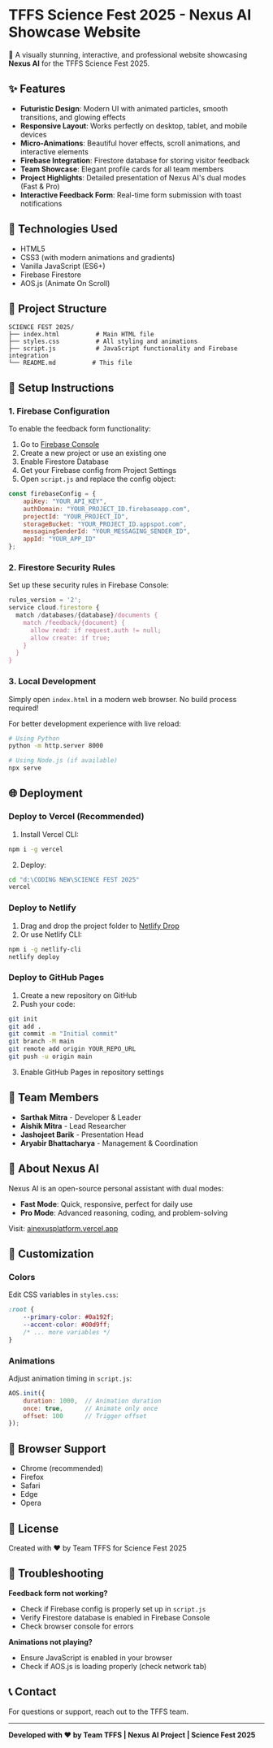 # TFFS Science Fest 2025 - Nexus AI Showcase Website

🌌 A visually stunning, interactive, and professional website showcasing **Nexus AI** for the TFFS Science Fest 2025.

## ✨ Features

- **Futuristic Design**: Modern UI with animated particles, smooth transitions, and glowing effects
- **Responsive Layout**: Works perfectly on desktop, tablet, and mobile devices
- **Micro-Animations**: Beautiful hover effects, scroll animations, and interactive elements
- **Firebase Integration**: Firestore database for storing visitor feedback
- **Team Showcase**: Elegant profile cards for all team members
- **Project Highlights**: Detailed presentation of Nexus AI's dual modes (Fast & Pro)
- **Interactive Feedback Form**: Real-time form submission with toast notifications

## 🚀 Technologies Used

- HTML5
- CSS3 (with modern animations and gradients)
- Vanilla JavaScript (ES6+)
- Firebase Firestore
- AOS.js (Animate On Scroll)

## 📁 Project Structure

```
SCIENCE FEST 2025/
├── index.html          # Main HTML file
├── styles.css          # All styling and animations
├── script.js           # JavaScript functionality and Firebase integration
└── README.md          # This file
```

## 🔧 Setup Instructions

### 1. Firebase Configuration

To enable the feedback form functionality:

1. Go to [Firebase Console](https://console.firebase.google.com/)
2. Create a new project or use an existing one
3. Enable Firestore Database
4. Get your Firebase config from Project Settings
5. Open `script.js` and replace the config object:

```javascript
const firebaseConfig = {
    apiKey: "YOUR_API_KEY",
    authDomain: "YOUR_PROJECT_ID.firebaseapp.com",
    projectId: "YOUR_PROJECT_ID",
    storageBucket: "YOUR_PROJECT_ID.appspot.com",
    messagingSenderId: "YOUR_MESSAGING_SENDER_ID",
    appId: "YOUR_APP_ID"
};
```

### 2. Firestore Security Rules

Set up these security rules in Firebase Console:

```javascript
rules_version = '2';
service cloud.firestore {
  match /databases/{database}/documents {
    match /feedback/{document} {
      allow read: if request.auth != null;
      allow create: if true;
    }
  }
}
```

### 3. Local Development

Simply open `index.html` in a modern web browser. No build process required!

For better development experience with live reload:
```bash
# Using Python
python -m http.server 8000

# Using Node.js (if available)
npx serve
```

## 🌐 Deployment

### Deploy to Vercel (Recommended)

1. Install Vercel CLI:
```bash
npm i -g vercel
```

2. Deploy:
```bash
cd "d:\CODING NEW\SCIENCE FEST 2025"
vercel
```

### Deploy to Netlify

1. Drag and drop the project folder to [Netlify Drop](https://app.netlify.com/drop)
2. Or use Netlify CLI:
```bash
npm i -g netlify-cli
netlify deploy
```

### Deploy to GitHub Pages

1. Create a new repository on GitHub
2. Push your code:
```bash
git init
git add .
git commit -m "Initial commit"
git branch -M main
git remote add origin YOUR_REPO_URL
git push -u origin main
```
3. Enable GitHub Pages in repository settings

## 👥 Team Members

- **Sarthak Mitra** - Developer & Leader
- **Aishik Mitra** - Lead Researcher
- **Jashojeet Barik** - Presentation Head
- **Aryabir Bhattacharya** - Management & Coordination

## 🤖 About Nexus AI

Nexus AI is an open-source personal assistant with dual modes:
- **Fast Mode**: Quick, responsive, perfect for daily use
- **Pro Mode**: Advanced reasoning, coding, and problem-solving

Visit: [ainexusplatform.vercel.app](https://ainexusplatform.vercel.app)

## 🎨 Customization

### Colors
Edit CSS variables in `styles.css`:
```css
:root {
    --primary-color: #0a192f;
    --accent-color: #00d9ff;
    /* ... more variables */
}
```

### Animations
Adjust animation timing in `script.js`:
```javascript
AOS.init({
    duration: 1000,  // Animation duration
    once: true,      // Animate only once
    offset: 100      // Trigger offset
});
```

## 📱 Browser Support

- Chrome (recommended)
- Firefox
- Safari
- Edge
- Opera

## 📝 License

Created with ❤️ by Team TFFS for Science Fest 2025

## 🐛 Troubleshooting

**Feedback form not working?**
- Check if Firebase config is properly set up in `script.js`
- Verify Firestore database is enabled in Firebase Console
- Check browser console for errors

**Animations not playing?**
- Ensure JavaScript is enabled in your browser
- Check if AOS.js is loading properly (check network tab)

## 📞 Contact

For questions or support, reach out to the TFFS team.

---

**Developed with ❤️ by Team TFFS | Nexus AI Project | Science Fest 2025**

